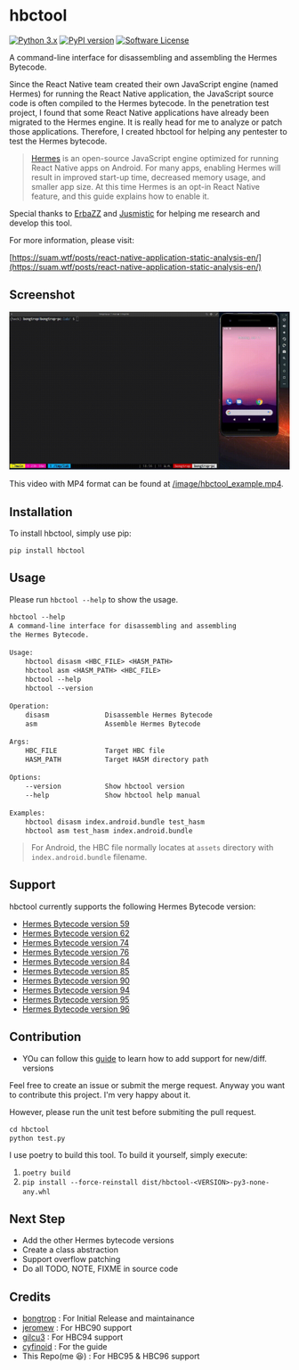 # hbctool 

[![Python 3.x](https://img.shields.io/badge/python-3.x-yellow.svg)](https://python.org) [![PyPI version](https://badge.fury.io/py/hbctool.svg)](https://badge.fury.io/py/hbctool) [![Software License](https://img.shields.io/badge/license-MIT-brightgreen.svg)](/LICENSE)

A command-line interface for disassembling and assembling the Hermes Bytecode.

Since the React Native team created their own JavaScript engine (named Hermes) for running the React Native application, the JavaScript source code is often compiled to the Hermes bytecode. In the penetration test project, I found that some React Native applications have already been migrated to the Hermes engine. It is really head for me to analyze or patch those applications. Therefore, I created hbctool for helping any pentester to test the Hermes bytecode.

> [Hermes](https://hermesengine.dev/) is an open-source JavaScript engine optimized for running React Native apps on Android. For many apps, enabling Hermes will result in improved start-up time, decreased memory usage, and smaller app size. At this time Hermes is an opt-in React Native feature, and this guide explains how to enable it.

Special thanks to [ErbaZZ](https://github.com/ErbaZZ) and [Jusmistic](https://github.com/Jusmistic) for helping me research and develop this tool.

For more information, please visit:

[https://suam.wtf/posts/react-native-application-static-analysis-en/](https://suam.wtf/posts/react-native-application-static-analysis-en/)

## Screenshot

![hbctool Example](/image/hbctool_example.gif)

This video with MP4 format can be found at [/image/hbctool_example.mp4](/image/hbctool_example.mp4).

## Installation

To install hbctool, simply use pip:

```
pip install hbctool
```

## Usage

Please run `hbctool --help` to show the usage.

```
hbctool --help   
A command-line interface for disassembling and assembling
the Hermes Bytecode.

Usage:
    hbctool disasm <HBC_FILE> <HASM_PATH>
    hbctool asm <HASM_PATH> <HBC_FILE>
    hbctool --help
    hbctool --version

Operation:
    disasm              Disassemble Hermes Bytecode
    asm                 Assemble Hermes Bytecode

Args:
    HBC_FILE            Target HBC file
    HASM_PATH           Target HASM directory path

Options:
    --version           Show hbctool version
    --help              Show hbctool help manual

Examples:
    hbctool disasm index.android.bundle test_hasm
    hbctool asm test_hasm index.android.bundle
```

> For Android, the HBC file normally locates at `assets` directory with `index.android.bundle` filename.

## Support

hbctool currently supports the following Hermes Bytecode version:

- [Hermes Bytecode version 59](/hbctool/hbc/hbc59/)
- [Hermes Bytecode version 62](/hbctool/hbc/hbc62/)
- [Hermes Bytecode version 74](/hbctool/hbc/hbc74/)
- [Hermes Bytecode version 76](/hbctool/hbc/hbc76/)
- [Hermes Bytecode version 84](/hbctool/hbc/hbc84/)
- [Hermes Bytecode version 85](/hbctool/hbc/hbc85/)
- [Hermes Bytecode version 90](/hbctool/hbc/hbc90/)
- [Hermes Bytecode version 94](/hbctool/hbc/hbc94/)
- [Hermes Bytecode version 95](/hbctool/hbc/hbc95/)
- [Hermes Bytecode version 96](/hbctool/hbc/hbc96/)

## Contribution

- YOu can follow this [guide](https://github.com/cyfinoid/hbctool/blob/main/ADD_NEW_VERSION.md) to learn how to add support for new/diff. versions

Feel free to create an issue or submit the merge request. Anyway you want to contribute this project. I'm very happy about it.

However, please run the unit test before submiting the pull request.

```
cd hbctool
python test.py
```

I use poetry to build this tool. To build it yourself, simply execute:

1. `poetry build`
2. `pip install --force-reinstall dist/hbctool-<VERSION>-py3-none-any.whl`

## Next Step

- Add the other Hermes bytecode versions
- Create a class abstraction
- Support overflow patching
- Do all TODO, NOTE, FIXME in source code

## Credits

- [bongtrop](https://github.com/bongtrop/hbctool) : For Initial Release and maintainance
- [jeromew](https://github.com/jeromew/hbctool/tree/hbc90) : For HBC90 support
- [gilcu3](https://github.com/gilcu3/hbctool/tree/hbc94) : For HBC94 support
- [cyfinoid](https://github.com/cyfinoid/hbctool/blob/main/ADD_NEW_VERSION.md) : For the guide
- This Repo(me 😆) : For HBC95 & HBC96 support
